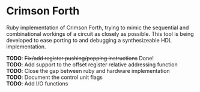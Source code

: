 # Crimson Forth

Ruby implementation of Crimson Forth, trying to mimic the sequential and combinational workings of a circuit as closely as possible. This tool is being developed to ease porting to and debugging a synthesizeable HDL implementation.

**TODO**: ~~Fix/add register pushing/popping instructions~~ Done!  
**TODO**: Add support to the offset register relative addressing function  
**TODO**: Close the gap between ruby and hardware implementation  
**TODO**: Document the control unit flags  
**TODO**: Add I/O functions  